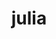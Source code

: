 ---
title: "julia"
layout: cache
categories: [package, develop-2025-02-16]
meta: {"compilers": ["gcc@=11.4.0"], "num_specs": 1, "num_specs_by_stack": {"e4s": 1, "root": 1}, "oss": ["ubuntu22.04"], "platforms": ["linux"], "stacks": ["e4s", "root"], "targets": ["x86_64_v3"], "versions": ["1.11.2"]}
spec_details: [{"compiler": "gcc@=11.4.0", "hash": "lkg7uexuyw6nmbwm6gmechmgfint2eme", "os": "ubuntu22.04", "platform": "linux", "size": "-", "stacks": ["e4s", "root"], "tarball": "https://binaries.spack.io/develop-2025-02-16/build_cache/linux-ubuntu22.04-x86_64_v3/gcc-11.4.0/julia-1.11.2/linux-ubuntu22.04-x86_64_v3-gcc-11.4.0-julia-1.11.2-lkg7uexuyw6nmbwm6gmechmgfint2eme.spack", "target": "x86_64_v3", "variants": ["build_system=makefile", "+openlibm", "+precompile"], "versions": ["1.11.2"]}]
---